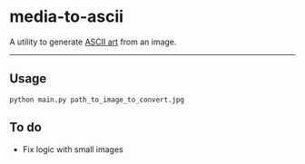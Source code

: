 # media-to-ascii
A utility to generate [ASCII art](https://en.wikipedia.org/wiki/ASCII_art) from an image.

---

## Usage
```shell
python main.py path_to_image_to_convert.jpg
```

## To do
* Fix logic with small images
